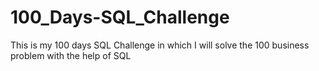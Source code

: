 # 100_Days-SQL_Challenge
This is my 100 days SQL Challenge in which I will solve the 100 business problem with the help of SQL 
